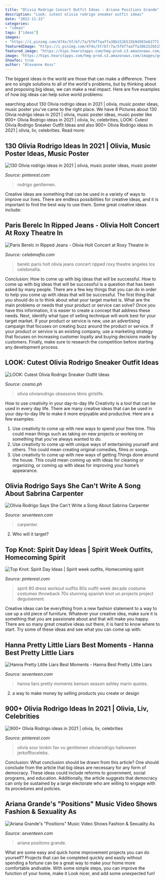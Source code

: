 ```yaml
---
title: "Olivia Rodrigo Concert Outfit Ideas - Ariana Positions Grande"
description: "Look: cutest olivia rodrigo sneaker outfit ideas"
date: "2022-11-22"
categories:
- "ideas"
tags: ["ideas"]
images:
- "https://i.pinimg.com/474x/5f/bf/7a/5fbf7aaffa38b152b515b9d503e62771.jpg"
featuredImage: "https://i.pinimg.com/474x/5f/bf/7a/5fbf7aaffa38b152b515b9d503e62771.jpg"
featured_image: "https://hips.hearstapps.com/hmg-prod.s3.amazonaws.com/images/gettyimages-1184957553-copy-1614878115.jpg?crop=1xw:1xh;center,top&amp;resize=1200:*"
image: "https://hips.hearstapps.com/hmg-prod.s3.amazonaws.com/images/gettyimages-1184957553-copy-1614878115.jpg?crop=1xw:1xh;center,top&amp;resize=1200:*"
ShowToc: true
author: "Alexanne Koss"
---
```



The biggest ideas in the world are those that can make a difference. There are no single solutions to all of the world's problems, but by thinking about and proposing big ideas, we can make a real impact. Here are five examples of how big ideas can help solve world problems:

	

		
searching about 130 Olivia rodrigo ideas in 2021 | olivia, music poster ideas, music poster you've came to the right place. We have 8 Pictures about 130 Olivia rodrigo ideas in 2021 | olivia, music poster ideas, music poster like 900+ Olivia Rodrigo ideas in 2021 | olivia, liv, celebrities, LOOK: Cutest Olivia Rodrigo Sneaker Outfit Ideas and also 900+ Olivia Rodrigo ideas in 2021 | olivia, liv, celebrities. Read more:
		
    
## 130 Olivia Rodrigo Ideas In 2021 | Olivia, Music Poster Ideas, Music Poster

<img loading=lazy src="https://i.pinimg.com/474x/5f/bf/7a/5fbf7aaffa38b152b515b9d503e62771.jpg" onerror="this.onerror=null;this.src='https://tse1.mm.bing.net/th?id=OIP.yiB0eRluv6TGPSYrb-0nkQAAAA&amp;pid=15.1';" alt="130 Olivia rodrigo ideas in 2021 | olivia, music poster ideas, music poster">

_Source: pinterest.com_

>rodrigo gentlemen. 

	

Creative ideas are something that can be used in a variety of ways to improve our lives. There are endless possibilities for creative ideas, and it is important to find the best way to use them. Some great creative ideas include:

    
## Paris Berelc In Ripped Jeans - Olivia Holt Concert At Roxy Theatre In

<img loading=lazy src="https://celebmafia.com/wp-content/uploads/2016/07/paris-berelc-in-ripped-jeans-olivia-holt-concert-at-roxy-theatre-in-los-angeles-7-20-2016-4.jpg" onerror="this.onerror=null;this.src='https://tse2.mm.bing.net/th?id=OIP.wSDopKy8HbRiBFhh6ssTHgHaLI&amp;pid=15.1';" alt="Paris Berelc in Ripped Jeans - Olivia Holt Concert at Roxy Theatre in">

_Source: celebmafia.com_

>berelc paris holt olivia jeans concert ripped roxy theatre angeles los celebmafia. 

	

Conclusion: How to come up with big ideas that will be successful.
How to come up with big ideas that will be successful is a question that has been asked by many people. There are a few key things that you can do in order to help you come up with ideas that will be successful. The first thing that you should do is to think about what your target market is. What are the main problems or needs that your product or service can solve? Once you have this information, it is easier to create a concept that address these needs. Next, identify what type of selling technique will work best for your target market. If your product or service is new, use an advertising campaign that focuses on creating buzz around the product or service. If your product or service is an existing company, use a marketing strategy that focuses on increasing customer loyalty and buying decisions made by customers. Finally, make sure to research the competition before starting any development process.

    
## LOOK: Cutest Olivia Rodrigo Sneaker Outfit Ideas

<img loading=lazy src="https://images.summitmedia-digital.com/cosmo/images/2021/07/02/olivia-rodrigo-sneaker-outfits-1-1625229240.jpg" onerror="this.onerror=null;this.src='https://tse1.mm.bing.net/th?id=OIP.iGbzLf9JZBu3_vIuj9ToYwHaHU&amp;pid=15.1';" alt="LOOK: Cutest Olivia Rodrigo Sneaker Outfit Ideas">

_Source: cosmo.ph_

>olivia oliviarodrigo obsessive tênis girlslife. 

	

How to use creativity in your day-to-day life
Creativity is a tool that can be used in every day life. There are many creative ideas that can be used in your day-to-day life to make it more enjoyable and productive. Here are a few examples: 
1. Use creativity to come up with new ways to spend your free time. This could mean things such as taking on new projects or working on something that you’ve always wanted to do. 
2. Use creativity to come up with unique ways of entertaining yourself and others. This could mean creating original comedies, films or songs. 
3. Use creativity to come up with new ways of getting Things done around the house. This could mean coming up with ideas for cleaning or organizing, or coming up with ideas for improving your home’s appearance.

    
## Olivia Rodrigo Says She Can&#039;t Write A Song About Sabrina Carpenter

<img loading=lazy src="https://hips.hearstapps.com/hmg-prod.s3.amazonaws.com/images/gettyimages-1184957553-copy-1614878115.jpg?crop=1xw:1xh;center,top&amp;resize=1200:*" onerror="this.onerror=null;this.src='https://tse3.mm.bing.net/th?id=OIP.XXrbniP8yGGZsgk5EPOfMgHaDt&amp;pid=15.1';" alt="Olivia Rodrigo Says She Can&#039;t Write a Song About Sabrina Carpenter">

_Source: seventeen.com_

>carpenter. 

	

2) Who will it target?

    
## Top Knot: Spirit Day Ideas | Spirit Week Outfits, Homecoming Spirit

<img loading=lazy src="https://i.pinimg.com/originals/f6/8b/a3/f68ba3c9e4d37f248259657125237f53.jpg" onerror="this.onerror=null;this.src='https://tse4.mm.bing.net/th?id=OIP.-njq2zDaw8e1jhP7VlIZVQHaJ4&amp;pid=15.1';" alt="Top Knot: Spirit Day Ideas | Spirit week outfits, Homecoming spirit">

_Source: pinterest.com_

>spirit 80 dress workout outfits 80s outfit week decade costume costumes throwback 70s stunning spanish knot un projects project deguisement. 

	

Creative ideas can be everything from a new fashion statement to a way to use up a old piece of furniture. Whatever your creative idea, make sure it is something that you are passionate about and that will make you happy. There are so many great creative ideas out there, it is hard to know where to start. Try some of these ideas and see what you can come up with: 

    
## Hanna Pretty Little Liars Best Moments - Hanna Best Pretty Little Liars

<img loading=lazy src="https://hips.hearstapps.com/sev.h-cdn.co/assets/15/25/980x490/landscape-1434473900-hannamarinlead.jpg?resize=1200:*" onerror="this.onerror=null;this.src='https://tse4.mm.bing.net/th?id=OIP.BxyHDCKvkUYJZUSw4jp8EAHaDt&amp;pid=15.1';" alt="Hanna Pretty Little Liars Best Moments - Hanna Best Pretty Little Liars">

_Source: seventeen.com_

>hanna liars pretty moments benson season ashley marin quotes. 

	

2. a way to make money by selling products you create or design

    
## 900+ Olivia Rodrigo Ideas In 2021 | Olivia, Liv, Celebrities

<img loading=lazy src="https://i.pinimg.com/474x/c0/c7/b9/c0c7b9b2e67b2ee96192bb259a3eacea.jpg" onerror="this.onerror=null;this.src='https://tse4.mm.bing.net/th?id=OIP.2gjIeeRWKoZZZshroCrdBwAAAA&amp;pid=15.1';" alt="900+ Olivia Rodrigo ideas in 2021 | olivia, liv, celebrities">

_Source: pinterest.com_

>olivia sour tonkin fav vu gentlemen oliviarodrigo halloween jerkofftocelebs. 

	

Conclusion: What conclusion should be drawn from this article?
One should conclude from the article that big ideas are necessary for any form of democracy. These ideas could include reforms to government, social programs, and education. Additionally, the article suggests that democracy can only be sustained by a large electorate who are willing to engage with its procedures and policies.

    
## Ariana Grande&#039;s &quot;Positions&quot; Music Video Shows Fashion &amp; Sexuality As

<img loading=lazy src="https://hips.hearstapps.com/hmg-prod.s3.amazonaws.com/images/screen-shot-2020-10-23-at-10-23-11-am-1603465437.png?crop=0.668xw:0.672xh;0.133xw,0.167xh&amp;resize=1200:*" onerror="this.onerror=null;this.src='https://tse1.mm.bing.net/th?id=OIP.juu5HQPjYyHPZT-6rNraWwHaDt&amp;pid=15.1';" alt="Ariana Grande&#039;s &quot;Positions&quot; Music Video Shows Fashion &amp; Sexuality As">

_Source: seventeen.com_

>ariana positions grande. 

	

What are some easy and quick home improvement projects you can do yourself?
Projects that can be completed quickly and easily without spending a fortune can be a great way to make your home more comfortable andivable. With some simple steps, you can improve the function of your home, make it Look nicer, and add some unexpected fun!

